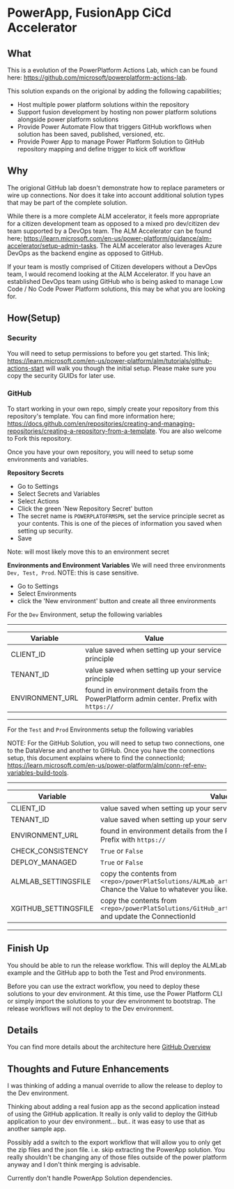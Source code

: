 # PowerApp, FusionApp CiCd Accelerator
## What
This is a evolution of the PowerPlatform Actions Lab, which can be found here: https://github.com/microsoft/powerplatform-actions-lab.

This solution expands on the origional by adding the following capabilities;

- Host multiple power platform solutions within the repository
- Support fusion development by hosting non power platform solutions alongside power platform solutions
- Provide Power Automate Flow that triggers GitHub workflows when solution has been saved, published, versioned, etc.
- Provide Power App to manage Power Platform Solution to GitHub repository mapping and define trigger to kick off workflow

## Why
The origional GitHub lab doesn't demonstrate how to replace parameters or wire up connections.  Nor does it take into account additional solution types that may be part of the complete solution.

While there is a more complete ALM accelerator, it feels more appropriate for a citizen development team as opposed to a mixed pro dev/citizen dev team supported by a DevOps team.  The ALM Accelerator can be found here; https://learn.microsoft.com/en-us/power-platform/guidance/alm-accelerator/setup-admin-tasks.  The ALM accelerator also leverages Azure DevOps as the backend engine as opposed to GitHub.

If your team is mostly comprised of Citizen developers without a DevOps team, I would recomend looking at the ALM Accelerator.  If you have an established DevOps team using GitHub who is being asked to manage Low Code / No Code Power Platform solutions, this may be what you are looking for.

## How(Setup) 

### Security
You will need to setup permissions to before you get started.  This link; https://learn.microsoft.com/en-us/power-platform/alm/tutorials/github-actions-start will walk you though the initial setup.  Please make sure you copy the security GUIDs for later use.

### GitHub
To start working in your own repo, simply create your repository from this repository's template.  You can find more information here; https://docs.github.com/en/repositories/creating-and-managing-repositories/creating-a-repository-from-a-template.  You are also welcome to Fork this repository.

Once you have your own repository, you will need to setup some environments and variables.

**Repository Secrets**

- Go to Settings
- Select Secrets and Variables
- Select Actions
- Click the green 'New Repository Secret' button
- The secret name is ```POWERPLATOFRMSPN```, set the service principle secret as your contents.  This is one of the pieces of information you saved when setting up security.
- Save

Note: will most likely move this to an environment secret 

**Environments and Environment Variables**
We will need three environments ```Dev, Test, Prod```.  NOTE: this is case sensitive.

- Go to Settings
- Select Environments
- click the 'New environment' button and create all three environments

For the ```Dev``` Environment, setup the following variables

---
Variable | Value 
--- | --- 
CLIENT_ID | value saved when setting up your service principle
TENANT_ID | value saved when setting up your service principle
ENVIRONMENT_URL | found in environment details from the PowerPlatform admin center.  Prefix with ```https://```
---

For the ```Test``` and ```Prod``` Environments setup the following variables

NOTE: For the GitHub Solution, you will need to setup two connections, one to the DataVerse and another to GitHub.  Once you have the connections setup, this document explains where to find the connectionId; https://learn.microsoft.com/en-us/power-platform/alm/conn-ref-env-variables-build-tools.

---
Variable | Value 
--- | --- 
CLIENT_ID | value saved when setting up your service principle
TENANT_ID | value saved when setting up your service principle
ENVIRONMENT_URL | found in environment details from the PowerPlatform admin center.  Prefix with ```https://```
CHECK_CONSISTENCY | ```True``` or ```False```
DEPLOY_MANAGED | ```True``` or ```False```
ALMLAB_SETTINGSFILE | copy the contents from ```<repo>/powerPlatSolutions/ALMLab_artifacts/ALMLab_SettingsFile.json``` Chance the Value to whatever you like.
XGITHUB_SETTINGSFILE | copy the contents from ```<repo>/powerPlatSolutions/GitHub_artifacts/GitHub_SettingsFile.json``` and update the ConnectionId
---

## Finish Up
You should be able to run the release workflow.  This will deploy the ALMLab example and the GitHub app to both the Test and Prod environments.

Before you can use the extract workflow, you need to deploy these solutions to your dev environment.  At this time, use the Power Platform CLI or simply import the solutions to your dev environment to bootstrap.  The release workflows will not deploy to the Dev environment.

## Details
You can find more details about the architecture here [GitHub Overview](docs/GitHub%20Overview.md)

## Thoughts and Future Enhancements
I was thinking of adding a manual override to allow the release to deploy to the Dev environment.

Thinking about adding a real fusion app as the second application instead of using the GitHub application.  It really is only valid to deploy the GitHub application to your dev environment... but.. it was easy to use that as another sample app.

Possibly add a switch to the export workflow that will allow you to only get the zip files and the json file.  i.e. skip extracting the PowerApp solution.  You really shouldn't be changing any of those files outside of the power platform anyway and I don't think merging is advisable.  

Currently don't handle PowerApp Solution dependencies.











